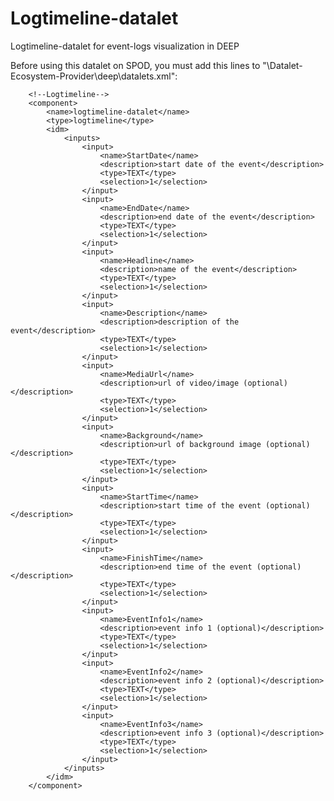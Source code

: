 # Logtimeline-datalet
Logtimeline-datalet for event-logs visualization in DEEP

Before using this datalet on SPOD, you must add this lines to "\Datalet-Ecosystem-Provider\deep\datalets.xml":

        <!--Logtimeline-->
        <component>
            <name>logtimeline-datalet</name>
            <type>logtimeline</type>
            <idm>
                <inputs>                  
                    <input>
                        <name>StartDate</name>
                        <description>start date of the event</description>
                        <type>TEXT</type>
                        <selection>1</selection>
                    </input>
                    <input>
                        <name>EndDate</name>
                        <description>end date of the event</description>
                        <type>TEXT</type>
                        <selection>1</selection>
                    </input>
                    <input>
                        <name>Headline</name>
                        <description>name of the event</description>
                        <type>TEXT</type>
                        <selection>1</selection>
                    </input>
                    <input>
                        <name>Description</name>
                        <description>description of the event</description>
                        <type>TEXT</type>
                        <selection>1</selection>
                    </input>
                    <input>
                        <name>MediaUrl</name>
                        <description>url of video/image (optional)</description>
                        <type>TEXT</type>
                        <selection>1</selection>
                    </input>
                    <input>
                        <name>Background</name>
                        <description>url of background image (optional)</description>
                        <type>TEXT</type>
                        <selection>1</selection>
                    </input>
                    <input>
                        <name>StartTime</name>
                        <description>start time of the event (optional)</description>
                        <type>TEXT</type>
                        <selection>1</selection>
                    </input>
                    <input>
                        <name>FinishTime</name>
                        <description>end time of the event (optional)</description>
                        <type>TEXT</type>
                        <selection>1</selection>
                    </input>
                    <input>
                        <name>EventInfo1</name>
                        <description>event info 1 (optional)</description>
                        <type>TEXT</type>
                        <selection>1</selection>
                    </input>
                    <input>
                        <name>EventInfo2</name>
                        <description>event info 2 (optional)</description>
                        <type>TEXT</type>
                        <selection>1</selection>
                    </input>
                    <input>
                        <name>EventInfo3</name>
                        <description>event info 3 (optional)</description>
                        <type>TEXT</type>
                        <selection>1</selection>
                    </input>
                </inputs>
            </idm>
        </component>
